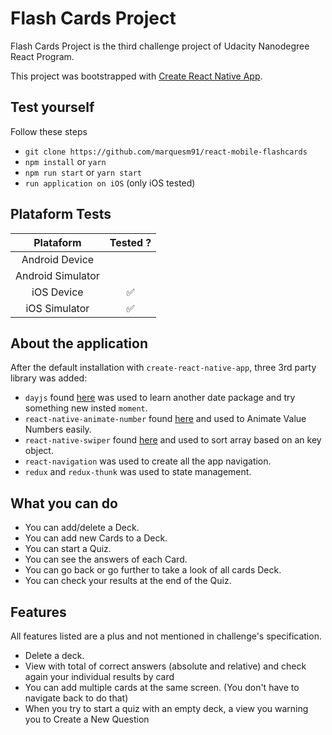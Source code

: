 # Flash Cards Project

Flash Cards Project is the third challenge project of Udacity Nanodegree React Program.

This project was bootstrapped with [Create React Native App](https://github.com/react-community/create-react-native-app).

## Test yourself

Follow these steps

* `git clone https://github.com/marquesm91/react-mobile-flashcards`
* `npm install` or `yarn`
* `npm run start` or `yarn start`
* `run application on iOS` (only iOS tested)

## Plataform Tests

|      Plataform    |       Tested ?      |
|:-----------------:|:-------------------:|
| Android Device    |                     |
| Android Simulator |                     |
| iOS Device        | :white_check_mark:  |
| iOS Simulator     | :white_check_mark:  |

## About the application

After the default installation with `create-react-native-app`, three 3rd party library was added:

* `dayjs` found [here](https://github.com/xx45/dayjs) was used to learn another date package and try something new insted `moment`.
* `react-native-animate-number` found [here](https://github.com/wkh237/react-native-animate-number) and used to Animate Value Numbers easily.
* `react-native-swiper` found [here](https://github.com/leecade/react-native-swiper) and used to sort array based on an key object.
* `react-navigation` was used to create all the app navigation.
* `redux` and `redux-thunk` was used to state management.

## What you can do

* You can add/delete a Deck.
* You can add new Cards to a Deck.
* You can start a Quiz.
* You can see the answers of each Card.
* You can go back or go further to take a look of all cards Deck.
* You can check your results at the end of the Quiz.

## Features

All features listed are a plus and not mentioned in challenge's specification.

* Delete a deck.
* View with total of correct answers (absolute and relative) and check again your individual results by card
* You can add multiple cards at the same screen. (You don't have to navigate back to do that)
* When you try to start a quiz with an empty deck, a view you warning you to Create a New Question
